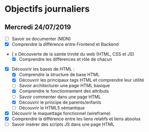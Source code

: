 # Objectifs journaliers

## Mercredi 24/07/2019


* [ ] Savoir se documenter (MDN)
* [X] Comprendre la différence entre Frontend et Backend
* [ x Découverte de la sainte trinité du web (HTML, CSS et JS)
  * [x] Comprendre les différences et rôle de chacun
* [x] Découvrir les bases de HTML :
  * [x] Comprendre la structure de base HTML
  * [x] Découvrir les principaux tags HTML et comprendre leur utilité
  * [ ] Savoir architecturer une page HTML basique
  * [x] Comprendre le fonctionnement des attributs
  * [ ] Savoir commenter dans une page HTML
  * [x] Découvrir le principe de parents/enfants
  * [ ] Découvrir le HTML5 sémantique
* [x] Découvrir le maquettage fonctionnel (wireframe)
* [x] Comprendre la différence entre les liens relatifs et liens absolus
* [ ] Savoir insérer des scripts JS dans une page HTML